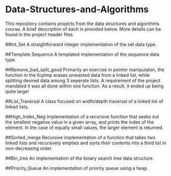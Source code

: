 # Data-Structures-and-Algorithms
This repository contains projects from the data structures and algorithms course. A brief description of each is provided below. More details can be found in the project header files.

##Int_Set
A straightforward integer implementation of the set data type.

##Template Sequence
A templated implementation of the sequence data type.

##Remove_bad_split_good
Primarily an exercise in pointer manipulaton, the function in the llcpImp erases unwanted data from a linked list, while splitting desired data among 3 seperate lists. A requirement of the project mandated it was all done within one function. As a result, it ended up being quite large!

##List_Traversal
A class focused on width/depth traversal of a linked list of linked lists.

##High_Index_Neg
Implementation of a recursive function that seeks out the smallest negative value in a given array, and prints the index
of the element. In the case of equally small values, the larger element is returned.

##Sorted_merge
Recursive implementation of a function that takes two linked lists and recursively empties and sorts their contents into a third list in non-decreasing order.

##Bin_tree
An implementation of the binary search tree data structure.

##Priority_Queue
An implementation of priority queue using a heap.
